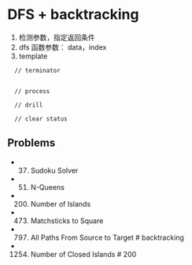 # DFS + backtracking
1. 检测参数，指定返回条件
2. dfs 函数参数： data，index
3. template
```
  // terminator


  // process

  // drill

  // clear status
```


## Problems
- 37. Sudoku Solver
- 51. N-Queens
- 200. Number of Islands
- 473. Matchsticks to Square
- 797. All Paths From Source to Target   # backtracking 
- 1254. Number of Closed Islands           # 200